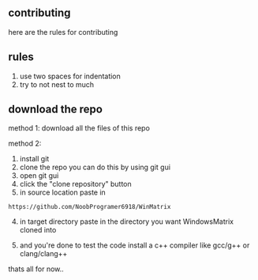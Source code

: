 ## contributing
here are the rules for contributing

## rules
1. use two spaces for indentation
2. try to not nest to much

## download the repo
method 1:
download all the files of this repo

method 2:
1. install git
2. clone the repo
   you can do this by using git gui
1. open git gui
2. click the "clone repository" button
3. in source location paste in
```
https://github.com/NoobProgramer6918/WinMatrix
```
   4. in target directory paste in the directory you want WindowsMatrix cloned into

   5. and you're done
to test the code install a c++ compiler like gcc/g++ or clang/clang++

   


thats all for now..
